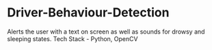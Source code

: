# Driver-Behaviour-Detection

Alerts the user with a text on screen as well as sounds for drowsy and sleeping states.
Tech Stack - Python, OpenCV
